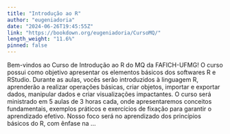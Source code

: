 ```yaml
---
title: "Introdução ao R"
author: "eugeniadoria"
date: "2024-06-26T19:45:55Z"
link: "https://bookdown.org/eugeniadoria/CursoMQ/"
length_weight: "11.6%"
pinned: false
---
```


Bem-vindos ao Curso de Introdução ao R do MQ da FAFICH-UFMG! O curso possui como objetivo apresentar os elementos básicos dos softwares R e RStudio. Durante as aulas, vocês serão introduzidos à linguagem R, aprenderão a realizar operações básicas, criar objetos, importar e exportar dados, manipular dados e criar visualizações impactantes. O curso será ministrado em 5 aulas de 3 horas cada, onde apresentaremos conceitos fundamentais, exemplos práticos e exercícios de fixação para garantir o aprendizado efetivo. Nosso foco será no aprendizado dos princípios básicos do R, com ênfase na ...

